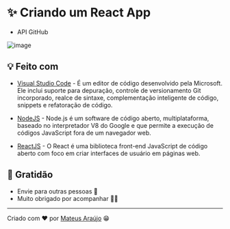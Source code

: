 # ✨ Criando um React App

- API GitHub

![image](https://user-images.githubusercontent.com/66843745/202602917-0e14d827-be46-4a9a-b51c-bed3e5ba88e9.png)

## 💡 Feito com

- [Visual Studio Code](https://code.visualstudio.com/) - É um editor de código desenvolvido pela Microsoft. Ele inclui suporte para depuração, controle de versionamento Git incorporado, realce de sintaxe, complementação inteligente de código, snippets e refatoração de código.

- [NodeJS](https://nodejs.org/) - Node.js é um software de código aberto, multiplataforma, baseado no interpretador V8 do Google e que permite a execução de códigos JavaScript fora de um navegador web.

- [ReactJS](https://reactjs.org/) - O React é uma biblioteca front-end JavaScript de código aberto com foco em criar interfaces de usuário em páginas web.

## 💝 Gratidão

- Envie para outras pessoas 📧
- Muito obrigado por acompanhar 👋😎

---

Criado com ❤️ por [Mateus Araújo](https://github.com/mateusaraujos) 😁
